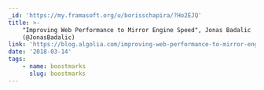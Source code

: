 ```yaml
---
_id: 'https://my.framasoft.org/u/borisschapira/?Ho2EJQ'
title: >-
    "Improving Web Performance to Mirror Engine Speed", Jonas Badalic
    (@JonasBadalic)
link: 'https://blog.algolia.com/improving-web-performance-to-mirror-engine-speed/'
date: '2018-03-14'
tags:
    - name: boostmarks
      slug: boostmarks
---
```


<div class="markdown"><p></p></div>
